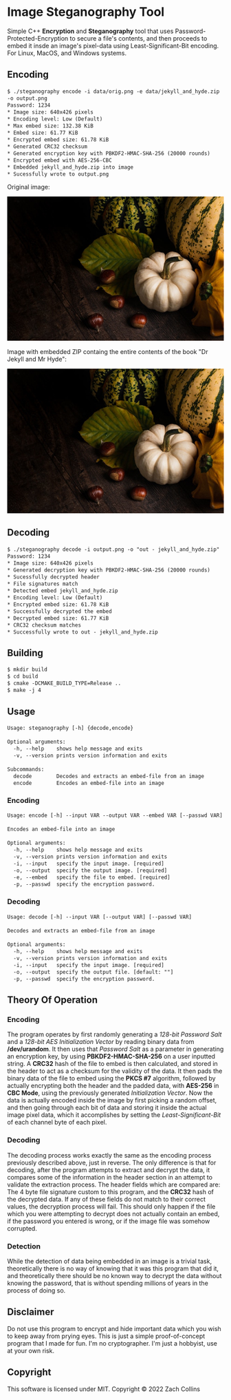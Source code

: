 # Image Steganography Tool

Simple C++ **Encryption** and **Steganography** tool that uses Password-Protected-Encryption to secure a file's contents, and then proceeds to embed it 
insde an image's pixel-data using Least-Significant-Bit encoding. For Linux, MacOS, and Windows systems.

## Encoding

```
$ ./steganography encode -i data/orig.png -e data/jekyll_and_hyde.zip -o output.png
Password: 1234
* Image size: 640x426 pixels
* Encoding level: Low (Default)
* Max embed size: 132.38 KiB
* Embed size: 61.77 KiB
* Encrypted embed size: 61.78 KiB
* Generated CRC32 checksum
* Generated encryption key with PBKDF2-HMAC-SHA-256 (20000 rounds)
* Encrypted embed with AES-256-CBC
* Embedded jekyll_and_hyde.zip into image
* Sucessfully wrote to output.png
```

Original image:

![Original image](data/orig.png)

Image with embedded ZIP containg the entire contents of the book "Dr Jekyll and Mr Hyde":

![Image with embed](data/output.png)

## Decoding

```
$ ./steganography decode -i output.png -o "out - jekyll_and_hyde.zip"
Password: 1234
* Image size: 640x426 pixels
* Generated decryption key with PBKDF2-HMAC-SHA-256 (20000 rounds)
* Sucessfully decrypted header
* File signatures match
* Detected embed jekyll_and_hyde.zip
* Encoding level: Low (Default)
* Encrypted embed size: 61.78 KiB
* Successfully decrypted the embed
* Decrypted embed size: 61.77 KiB
* CRC32 checksum matches
* Successfully wrote to out - jekyll_and_hyde.zip
```

## Building

```
$ mkdir build
$ cd build
$ cmake -DCMAKE_BUILD_TYPE=Release ..
$ make -j 4
```

## Usage

```
Usage: steganography [-h] {decode,encode}

Optional arguments:
  -h, --help   	shows help message and exits
  -v, --version	prints version information and exits

Subcommands:
  decode        Decodes and extracts an embed-file from an image
  encode        Encodes an embed-file into an image
```

### Encoding

```
Usage: encode [-h] --input VAR --output VAR --embed VAR [--passwd VAR]

Encodes an embed-file into an image

Optional arguments:
  -h, --help   	shows help message and exits
  -v, --version	prints version information and exits
  -i, --input  	specify the input image. [required]
  -o, --output 	specify the output image. [required]
  -e, --embed  	specify the file to embed. [required]
  -p, --passwd 	specify the encryption password.
```

### Decoding

```
Usage: decode [-h] --input VAR [--output VAR] [--passwd VAR]

Decodes and extracts an embed-file from an image

Optional arguments:
  -h, --help   	shows help message and exits
  -v, --version	prints version information and exits
  -i, --input  	specify the input image. [required]
  -o, --output 	specify the output file. [default: ""]
  -p, --passwd 	specify the encryption password.
```

## Theory Of Operation

### Encoding

The program operates by first randomly generating a *128-bit Password Salt* and a *128-bit AES Initialization Vector* by reading binary data from **/dev/urandom**.
It then uses that *Password Salt* as a parameter in generating an encryption key, by using **PBKDF2-HMAC-SHA-256** on a user inputted string.
A **CRC32** hash of the file to embed is then calculated, and stored in the header to act as a checksum for the validity of the data.
It then pads the binary data of the file to embed using the **PKCS #7** algorithm, followed by actually encrypting both the header and
the padded data, with **AES-256** in **CBC Mode**, using the previously generated *Initialization Vector*.
Now the data is actually encoded inside the image by first picking a random offset, and then going through each bit of data and storing it 
inside the actual image pixel data, which it accomplishes by setting the *Least-Significant-Bit* of each channel byte of each pixel.

### Decoding

The decoding process works exactly the same as the encoding process previously described above, just in reverse. 
The only difference is that for decoding, after the program attempts to extract and decrypt the data, it compares some of the information in the header section 
in an attempt to validate the extraction process. The header fields which are compared are: The 4 byte file signature custom to this program, and the 
**CRC32** hash of the decrypted data. 
If any of these fields do not match to their correct values, the decryption process will fail. This should only happen if the file which you were attempting to 
decrypt does not actually contain an embed, if the password you entered is wrong, or if the image file was somehow corrupted.

### Detection

While the detection of data being embedded in an image is a trivial task, theoretically there is no way of knowing that it was this program that did it, and theoretically
there should be no known way to decrypt the data without knowing the password, that is without spending millions of years in the process of doing so.

## Disclaimer

Do not use this program to encrypt and hide important data which you wish to keep away from prying eyes. This is just a simple proof-of-concept program that I made for fun.
I'm no cryptographer. I'm just a hobbyist, use at your own risk.

## Copyright

This software is licensed under MIT. Copyright © 2022 Zach Collins
